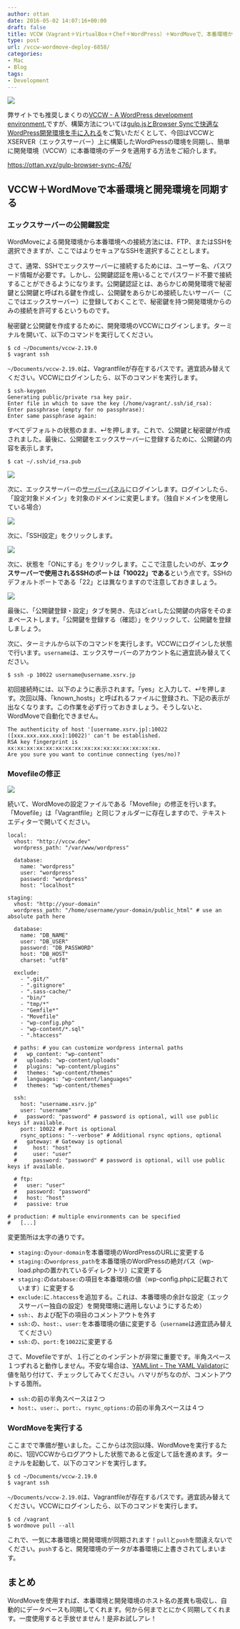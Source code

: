 ```yaml
---
author: ottan
date: 2016-05-02 14:07:16+00:00
draft: false
title: VCCW（Vagrant＋VirtualBox＋Chef＋WordPress）＋WordMoveで、本番環境から開発環境にデータを簡単に同期する！
type: post
url: /vccw-wordmove-deploy-6858/
categories:
- Mac
- Blog
tags:
- Development
---
```


![](/uploads/2016/05/160502-57275563c8c88.jpg)






弊サイトでも推奨しまくりの[VCCW - A WordPress development environment.](http://vccw.cc/)ですが、構築方法については[gulp.jsとBrowser Syncで快適なWordPress開発環境を手に入れる](/gulp-browser-sync-476/)をご覧いただくとして、今回はVCCWとXSERVER（エックスサーバー）上に構築したWordPressの環境を同期し、簡単に開発環境（VCCW）に本番環境のデータを適用する方法をご紹介します。



https://ottan.xyz/gulp-browser-sync-476/



## VCCW＋WordMoveで本番環境と開発環境を同期する





### エックスサーバーの公開鍵設定





WordMoveによる開発環境から本番環境への接続方法には、FTP、またはSSHを選択できますが、ここではよりセキュアなSSHを選択することとします。





さて、通常、SSHでエックスサーバーに接続するためには、ユーザー名、パスワード情報が必要です。しかし、公開鍵認証を用いることでパスワード不要で接続することができるようになります。公開鍵認証とは、あらかじめ開発環境で秘密鍵と公開鍵と呼ばれる鍵を作成し、公開鍵をあらかじめ接続したいサーバー（ここではエックスサーバー）に登録しておくことで、秘密鍵を持つ開発環境からのみの接続を許可するというものです。





秘密鍵と公開鍵を作成するために、開発環境のVCCWにログインします。ターミナルを開いて、以下のコマンドを実行してください。




    
    $ cd ~/Documents/vccw-2.19.0
    $ vagrant ssh





`~/Documents/vccw-2.19.0`は、Vagrantfileが存在するパスです。適宜読み替えてください。VCCWにログインしたら、以下のコマンドを実行します。




    
    $ ssh-keygen
    Generating public/private rsa key pair.
    Enter file in which to save the key (/home/vagrant/.ssh/id_rsa): 
    Enter passphrase (empty for no passphrase): 
    Enter same passphrase again: 





すべてデフォルトの状態のまま、↵を押します。これで、公開鍵と秘密鍵が作成されました。最後に、公開鍵をエックスサーバーに登録するために、公開鍵の内容を表示します。




    
    $ cat ~/.ssh/id_rsa.pub





![](/uploads/2016/05/160502-572755670a9b8.png)






次に、エックスサーバーの[サーバーパネル](https://www.xserver.ne.jp/login_server.php)にログインします。ログインしたら、「設定対象ドメイン」を対象のドメインに変更します。（独自ドメインを使用している場合）





![](/uploads/2016/05/160502-5727556a42c57.png)






次に、「SSH設定」をクリックします。





![](/uploads/2016/05/160502-5727556e038ca.png)






次に、状態を「ONにする」をクリックします。ここで注意したいのが、**エックスサーバーで使用されるSSHのポートは「10022」である**という点です。SSHのデフォルトポートである「22」とは異なりますので注意しておきましょう。





![](/uploads/2016/05/160502-57275572a4353.png)






最後に、「公開鍵登録・設定」タブを開き、先ほど`cat`した公開鍵の内容をそのままペーストします。「公開鍵を登録する（確認）」をクリックして、公開鍵を登録しましょう。





次に、ターミナルから以下のコマンドを実行します。VCCWにログインした状態で行います。`username`は、エックスサーバーのアカウント名に適宜読み替えてください。




    
    $ ssh -p 10022 username@username.xsrv.jp





初回接続時には、以下のように表示されます。「yes」と入力して、↵を押します。次回以降、「known_hosts」と呼ばれるファイルに登録され、下記の表示が出なくなります。この作業を必ず行っておきましょう。そうしないと、WordMoveで自動化できません。




    
    The authenticity of host '[username.xsrv.jp]:10022 ([xxx.xxx.xxx.xxx]:10022)' can't be established.
    RSA key fingerprint is xx:xx:xx:xx:xx:xx:xx:xx:xx:xx:xx:xx:xx:xx:xx:xx.
    Are you sure you want to continue connecting (yes/no)?





### Movefileの修正





![](/uploads/2016/05/160502-5727557809ed5.png)






続いて、WordMoveの設定ファイルである「Movefile」の修正を行います。「Movefile」は「Vagrantfile」と同じフォルダーに存在しますので、テキストエディターで開いてください。




    
    local:
      vhost: "http://vccw.dev"
      wordpress_path: "/var/www/wordpress"
    
      database:
        name: "wordpress"
        user: "wordpress"
        password: "wordpress"
        host: "localhost"
    
    staging:
      vhost: "http://your-domain"
      wordpress_path: "/home/username/your-domain/public_html" # use an absolute path here
    
      database:
        name: "DB_NAME"
        user: "DB_USER"
        password: "DB_PASSWORD"
        host: "DB_HOST"
        charset: "utf8"
    
      exclude:
        - ".git/"
        - ".gitignore"
        - ".sass-cache/"
        - "bin/"
        - "tmp/*"
        - "Gemfile*"
        - "Movefile"
        - "wp-config.php"
        - "wp-content/*.sql"
        - ".htaccess"
    
      # paths: # you can customize wordpress internal paths
      #   wp_content: "wp-content"
      #   uploads: "wp-content/uploads"
      #   plugins: "wp-content/plugins"
      #   themes: "wp-content/themes"
      #   languages: "wp-content/languages"
      #   themes: "wp-content/themes"
    
      ssh:
        host: "username.xsrv.jp"
        user: "username"
      #   password: "password" # password is optional, will use public keys if available.
        port: 10022 # Port is optional
        rsync_options: "--verbose" # Additional rsync options, optional
      #   gateway: # Gateway is optional
      #     host: "host"
      #     user: "user"
      #     password: "password" # password is optional, will use public keys if available.
    
      # ftp:
      #   user: "user"
      #   password: "password"
      #   host: "host"
      #   passive: true
    
    # production: # multiple environments can be specified
    #   [...]





変更箇所は太字の通りです。






  * `staging:`の`your-domain`を本番環境のWordPressのURLに変更する
  * `staging:`の`wordpress_path`を本番環境のWordPressの絶対パス（wp-load.phpの置かれているディレクトリ）に変更する
  * `staging:`の`database:`の項目を本番環境の値（wp-config.phpに記載されています）に変更する
  * `exclude:`に`.htaccess`を追加する。これは、本番環境の余計な設定（エックスサーバー独自の設定）を開発環境に適用しないようにするため）
  * `ssh:`、および配下の項目のコメントアウトを外す
  * `ssh:`の、`host:`、`user:`を本番環境の値に変更する（`username`は適宜読み替えてください）
  * `ssh:`の、`port:`を`10022`に変更する




さて、Movefileですが、１行ごとのインデントが非常に重要です。半角スペース１つずれると動作しません。不安な場合は、[YAMLlint - The YAML Validator](http://www.yamllint.com/)に値を貼り付けて、チェックしてみてください。ハマリがちなのが、コメントアウトする箇所。






  * `ssh:`の前の半角スペースは２つ
  * `host:`、`user:`、`port:`、`rsync_options:`の前の半角スペースは４つ




### WordMoveを実行する





ここまでで準備が整いました。ここからは次回以降、WordMoveを実行するために、1回VCCWからログアウトした状態であると仮定して話を進めます。ターミナルを起動して、以下のコマンドを実行します。




    
    $ cd ~/Documents/vccw-2.19.0
    $ vagrant ssh





`~/Documents/vccw-2.19.0`は、Vagrantfileが存在するパスです。適宜読み替えてください。VCCWにログインしたら、以下のコマンドを実行します。




    
    $ cd /vagrant
    $ wordmove pull --all





これで、一気に本番環境と開発環境が同期されます！`pull`と`push`を間違えないでください。`push`すると、開発環境のデータが本番環境に上書きされてしまいます。





## まとめ





WordMoveを使用すれば、本番環境と開発環境のホスト名の差異も吸収し、自動的にデータベースも同期してくれます。何から何までとにかく同期してくれます。一度使用すると手放せません！是非お試しアレ！
